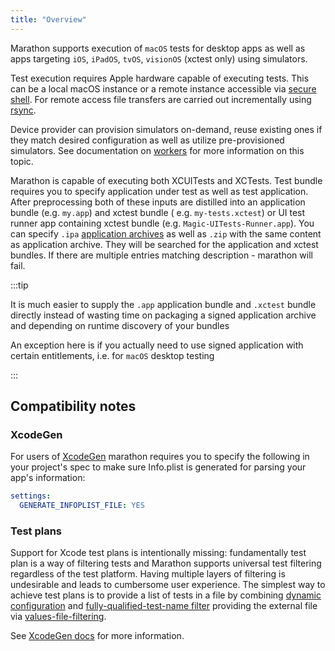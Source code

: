 ```yaml
---
title: "Overview"
---
```


Marathon supports execution of `macOS` tests for desktop apps as well as apps targeting `iOS`, `iPadOS`, `tvOS`, `visionOS` (xctest only)
using simulators.

Test execution requires Apple hardware capable of executing tests. This can be a local macOS instance or a remote instance
accessible via [secure shell][2]. For remote access file transfers are carried out incrementally using [rsync][3].

Device provider can provision simulators on-demand, reuse existing ones if they match desired configuration as well as utilize
pre-provisioned simulators. See documentation on [workers][1] for more information on this topic.

Marathon is capable of executing both XCUITests and XCTests. Test bundle requires you to specify application under test as well as test
application. After preprocessing both of these inputs are distilled into an application bundle (e.g. `my.app`) and xctest bundle (
e.g. `my-tests.xctest`) or UI test runner app containing xctest bundle (e.g. `Magic-UITests-Runner.app`). You can
specify `.ipa` [application archives][4] as well as `.zip` with the same content as application archive. They will be searched for the
application and xctest bundles. If there are multiple entries matching description - marathon will fail.

:::tip

It is much easier to supply the `.app` application bundle and `.xctest` bundle directly instead of wasting time on packaging a signed
application archive and depending on runtime discovery of your bundles

An exception here is if you actually need to use signed application with certain entitlements, i.e. for `macOS` desktop testing

:::

## Compatibility notes

### XcodeGen

For users of [XcodeGen][5] marathon requires you to specify the following in your project's spec to make sure Info.plist is generated for
parsing your app's information:

```yaml
settings:
  GENERATE_INFOPLIST_FILE: YES
```

### Test plans

Support for Xcode test plans is intentionally missing: fundamentally test plan is a way of filtering tests and Marathon supports universal
test filtering regardless of the test platform. Having multiple layers of filtering is undesirable and leads to cumbersome user
experience. The simplest way to achieve test plans is to provide a list of tests in a file by combining [dynamic configuration][7]
and [fully-qualified-test-name filter][8] providing the external file via [values-file-filtering][9].

See [XcodeGen docs][6] for more information.


[1]: apple/workers.md

[2]: https://en.wikipedia.org/wiki/Secure_Shell

[3]: https://en.wikipedia.org/wiki/Rsync

[4]: https://en.wikipedia.org/wiki/.ipa

[5]: https://github.com/yonaskolb/XcodeGen

[6]: https://github.com/yonaskolb/XcodeGen/blob/a9ed3cec0800ac9a8b4cd5cfb0bb3ee76429a22c/Docs/ProjectSpec.md

[7]: configuration/dynamic-configuration.md

[8]: configuration/filtering.md#fully-qualified-test-name

[9]: configuration/filtering.md#values-filtering
